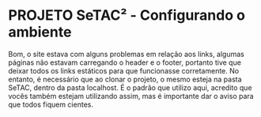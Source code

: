 # PROJETO SeTAC² - Configurando o ambiente

Bom, o site estava com alguns problemas em relação aos links, algumas páginas não estavam carregando o header e o footer, portanto tive que deixar todos os links estáticos para que funcionasse corretamente. No entanto, é necessário que ao clonar o projeto, o mesmo esteja na pasta SeTAC, dentro da pasta localhost. É o padrão que utilizo aqui, acredito que vocês também estejam utilizando assim, mas é importante dar o aviso para que todos fiquem cientes.


